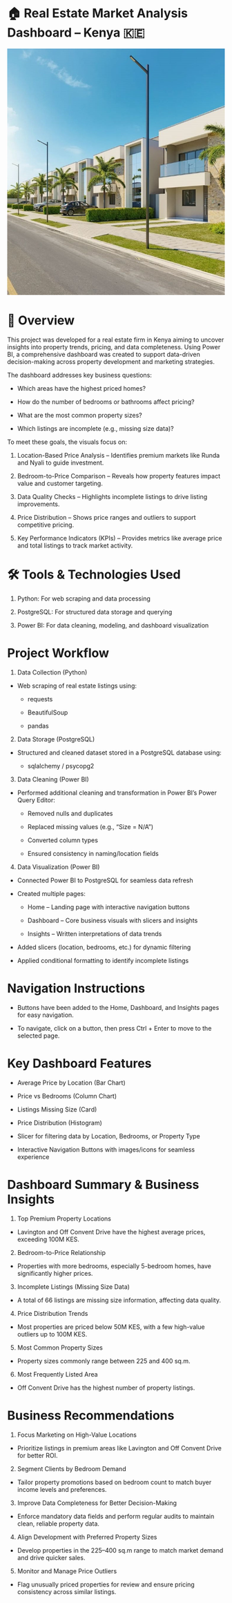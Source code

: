 # 🏠 Real Estate Market Analysis Dashboard – Kenya 🇰🇪

![](https://github.com/MastingoJay/real-estate-full-project/blob/main/20cb36a8-055f-49a8-9367-b2d0c60cc2e4.jpg)

# 📌 Overview

This project was developed for a real estate firm in Kenya aiming to uncover insights into property trends, pricing, and data completeness. Using Power BI, a comprehensive dashboard was created to support data-driven decision-making across property development and marketing strategies.

The dashboard addresses key business questions:

- Which areas have the highest priced homes?

- How do the number of bedrooms or bathrooms affect pricing?

- What are the most common property sizes?

- Which listings are incomplete (e.g., missing size data)?

To meet these goals, the visuals focus on:

1. Location-Based Price Analysis – Identifies premium markets like Runda and Nyali to guide investment.

2. Bedroom-to-Price Comparison – Reveals how property features impact value and customer targeting.

3. Data Quality Checks – Highlights incomplete listings to drive listing improvements.

4. Price Distribution – Shows price ranges and outliers to support competitive pricing.

5. Key Performance Indicators (KPIs) – Provides metrics like average price and total listings to track market activity.

# 🛠️ Tools & Technologies Used

1. Python: For web scraping and data processing

2. PostgreSQL: For structured data storage and querying

3. Power BI: For data cleaning, modeling, and dashboard visualization

# Project Workflow

1. Data Collection (Python)
- Web scraping of real estate listings using:

  - requests

  - BeautifulSoup

  - pandas

2. Data Storage (PostgreSQL)
- Structured and cleaned dataset stored in a PostgreSQL database using:

  - sqlalchemy / psycopg2

3. Data Cleaning (Power BI)
- Performed additional cleaning and transformation in Power BI’s Power Query Editor:

  - Removed nulls and duplicates

  - Replaced missing values (e.g., “Size = N/A”)

  - Converted column types

  - Ensured consistency in naming/location fields

4. Data Visualization (Power BI)
- Connected Power BI to PostgreSQL for seamless data refresh

- Created multiple pages:

  - Home – Landing page with interactive navigation buttons

  - Dashboard – Core business visuals with slicers and insights

  - Insights – Written interpretations of data trends

- Added slicers (location, bedrooms, etc.) for dynamic filtering

- Applied conditional formatting to identify incomplete listings

# Navigation Instructions

- Buttons have been added to the Home, Dashboard, and Insights pages for easy navigation.

- To navigate, click on a button, then press Ctrl + Enter to move to the selected page.

# Key Dashboard Features

- Average Price by Location (Bar Chart)

- Price vs Bedrooms (Column Chart)

- Listings Missing Size (Card)

- Price Distribution (Histogram)

- Slicer for filtering data by Location, Bedrooms, or Property Type

- Interactive Navigation Buttons with images/icons for seamless experience

# Dashboard Summary & Business Insights
1. Top Premium Property Locations

  - Lavington and Off Convent Drive have the highest average prices, exceeding 100M KES.

2. Bedroom-to-Price Relationship

  - Properties with more bedrooms, especially 5-bedroom homes, have significantly higher prices.

3. Incomplete Listings (Missing Size Data)

  - A total of 66 listings are missing size information, affecting data quality.

4. Price Distribution Trends

  - Most properties are priced below 50M KES, with a few high-value outliers up to 100M KES.

5. Most Common Property Sizes

  - Property sizes commonly range between 225 and 400 sq.m.

6. Most Frequently Listed Area

  - Off Convent Drive has the highest number of property listings.

# Business Recommendations

1. Focus Marketing on High-Value Locations

  - Prioritize listings in premium areas like Lavington and Off Convent Drive for better ROI.

2. Segment Clients by Bedroom Demand

  - Tailor property promotions based on bedroom count to match buyer income levels and preferences.

3. Improve Data Completeness for Better Decision-Making

  - Enforce mandatory data fields and perform regular audits to maintain clean, reliable property data.

4. Align Development with Preferred Property Sizes

  - Develop properties in the 225–400 sq.m range to match market demand and drive quicker sales.

5. Monitor and Manage Price Outliers

  - Flag unusually priced properties for review and ensure pricing consistency across similar listings.

















